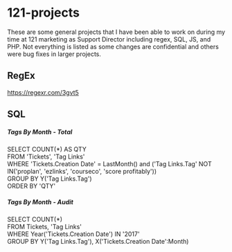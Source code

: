 # 121-projects

These are some general projects that I have been able to work on
during my time at 121 marketing as Support Director including
regex, SQL, JS, and PHP. Not everything is listed as some changes
are confidential and others were bug fixes in larger projects. 

## RegEx
https://regexr.com/3gvt5

## SQL
##### Tags By Month - Total
SELECT COUNT(*) AS QTY <br />
FROM 'Tickets', 'Tag Links' <br />
WHERE 'Tickets.Creation Date' = LastMonth() and ('Tag Links.Tag' NOT IN('proplan', 'ezlinks', 'courseco', 'score profitably')) <br />
GROUP BY Y('Tag Links.Tag') <br />
ORDER BY 'QTY'

##### Tags By Month - Audit
SELECT COUNT(*) <br />
FROM Tickets, 'Tag Links' <br />
WHERE Year('Tickets.Creation Date') IN '2017' <br />
GROUP BY Y('Tag Links.Tag'), X('Tickets.Creation Date':Month)